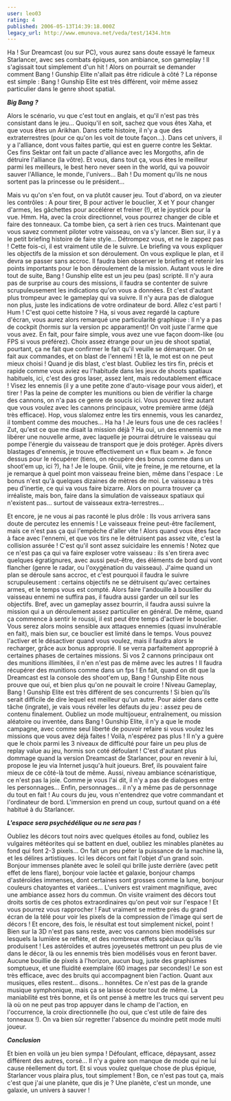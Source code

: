 ```yaml
---
user: leo03
rating: 4
published: 2006-05-13T14:39:18.000Z
legacy_url: http://www.emunova.net/veda/test/1434.htm
---
```

Ha ! Sur Dreamcast (ou sur PC), vous aurez sans doute essayé le fameux Starlancer, avec ses combats épiques, son ambiance, son gameplay ! Il s'agissait tout simplement d'un hit ! Alors on pourrait se demander comment Bang ! Gunship Elite n'allait pas être ridicule à côté ? La réponse est simple : Bang ! Gunship Elite est très différent, voir même assez particulier dans le genre shoot spatial.  

  

_**Big Bang ?**_  

  

Alors le scénario, vu que c'est tout en anglais, et qu'il n'est pas très consistant dans le jeu... Quoiqu'il en soit, sachez que vous êtes Xaha, et que vous êtes un Arikhan. Dans cette histoire, il n'y a que des extraterrestres (pour ce qu'on les voit de toute façon...). Dans cet univers, il y a l'alliance, dont vous faites partie, qui est en guerre contre les Sektar. Ces fins Sektar ont fait un pacte d'alliance avec les Morgoths, afin de détruire l'alliance (la vôtre). Et vous, dans tout ça, vous êtes le meilleur parmi les meilleurs, le best hero never seen in the world, qui va pouvoir sauver l'Alliance, le monde, l'univers... Bah ! Du moment qu'ils ne nous sortent pas la princesse ou le président...  

  

Mais vu qu'on s'en fout, on va plutôt causer jeu. Tout d'abord, on va zieuter les contrôles : A pour tirer, B pour activer le bouclier, X et Y pour changer d'armes, les gâchettes pour accélérer et freiner (!), et le joystick pour la vue. Hmm. Ha, avec la croix directionnel, vous pourrez changer de cible et faire des tonneaux. Ca tombe bien, ça sert à rien ces trucs. Maintenant que vous savez comment piloter votre vaisseau, on va s'y lancer. Bien sur, il y a le petit briefing histoire de faire style... Détrompez vous, et ne le zappez pas ! Cette fois-ci, il est vraiment utile de le suivre. Le briefing va vous expliquer les objectifs de la mission et son déroulement. On vous explique le plan, et il devra se passer sans accroc. Il faudra bien observer le briefing et retenir les points importants pour le bon déroulement de la mission. Autant vous le dire tout de suite, Bang ! Gunship elite est un jeu peu (pas) scripté. Il n'y aura pas de surprise au cours des missions, il faudra se contenter de suivre scrupuleusement les indications qu'on vous a données. Et c'est d'autant plus trompeur avec le gameplay qui va suivre. Il n'y aura pas de dialogue non plus, juste les indications de votre ordinateur de bord. Allez c'est parti ! Hum ! C'est quoi cette histoire ? Ha, si vous avez regardé la capture d'écran, vous aurez alors remarqué une particularité graphique : Il n'y a pas de cockpit (hormis sur la version pc apparament)! On voit juste l'arme que vous avez. En fait, pour faire simple, vous avez une vue façon doom-like (ou FPS si vous préférez). Choix assez étrange pour un jeu de shoot spatial, pourtant, ça ne fait que confirmer le fait qu'il veuille se démarquer. On se fait aux commandes, et on blast de l'ennemi ! Et là, le mot est on ne peut mieux choisi ! Quand je dis blast, c'est blast. Oubliez les tirs fin, précis et rapide comme vous aviez eu l'habitude dans les jeux de shoots spatiaux habituels, ici, c'est des gros laser, assez lent, mais redoutablement efficace ! Visez les ennemis (il y a une petite zone d'auto-visage pour vous aider), et tirer ! Pas la peine de compter les munitions ou bien de vérifier la charge des cannons, on n'a pas ce genre de soucis ici. Vous pouvez tirez autant que vous voulez avec les cannons principaux, votre première arme (déjà très efficace). Hop, vous slalomez entre les tirs ennemis, vous les canardez, il tombent comme des mouches... Ha ha ! Je leurs fous une de ces raclées ! Zut, qu'est ce que me disait la mission déjà ? Ha oui, un des ennemis va me libérer une nouvelle arme, avec laquelle je pourrai détruire le vaisseau qui pompe l'énergie du vaisseau de transport que je dois protéger. Après divers blastages d'ennemis, je trouve effectivement un « flux beam ». Je fonce dessus pour le récupérer (tiens, on récupère des bonus comme dans un shoot'em up, ici ?), ha ! Je le loupe. Gniii, vite je freine, je me retourne, et la je remarque à quel point mon vaisseau freine bien, même dans l'espace : Le bonus n'est qu'à quelques dizaines de mètres de moi. Le vaisseau a très peu d'inertie, ce qui va vous faire bizarre. Alors on pourra trouver ça irréaliste, mais bon, faire dans la simulation de vaisseaux spatiaux qui n'existent pas... surtout de vaisseaux extra-terrestres...  

  

Et encore, je ne vous ai pas raconté le plus drôle : Ils vous arrivera sans doute de percutez les ennemis ! Le vaisseaux freine peut-être facilement, mais ce n'est pas ça qui l'empêche d'aller vite ! Alors quand vous êtes face à face avec l'ennemi, et que vos tirs ne le détruisent pas assez vite, c'est la collision assurée ! C'est qu'il sont assez suicidaire les ennemis ! Notez que ce n'est pas ça qui va faire exploser votre vaisseau : ils s'en tirera avec quelques égratignures, avec aussi peut-être, des éléments de bord qui vont flancher (genre le radar, ou l'oxygénation du vaisseau). J'aime quand un plan se déroule sans accroc, et c'est pourquoi il faudra le suivre scrupuleusement : certains objectifs ne se détruisent qu'avec certaines armes, et le temps vous est compté. Alors faire l'andouille à bousiller du vaisseau ennemi ne suffira pas, il faudra aussi garder un œil sur les objectifs. Bref, avec un gameplay assez bourrin, il faudra aussi suivre la mission qui a un déroulement assez particulier en général. De même, quand ça commence à sentir le roussi, il est peut être temps d'activer le bouclier. Vous serez alors moins sensible aux attaques ennemies (quasi invulnérable en fait), mais bien sur, ce bouclier est limité dans le temps. Vous pouvez l'activer et le désactiver quand vous voulez, mais il faudra alors le recharger, grâce aux bonus approprié. Il se verra parfaitement approprié à certaines phases de certaines missions. Si vos 2 cannons principaux ont des munitions illimitées, il n'en n'est pas de même avec les autres ! Il faudra récupérer des munitions comme dans un fps ! En fait, quand on dit que la Dreamcast est la console des shoot'em up, Bang ! Gunship Elite nous prouve que oui, et bien plus qu'on ne pouvait le croire ! Niveau Gameplay, Bang ! Gunship Elite est très différent de ses concurrents ! Si bien qu'ils serait difficile de dire lequel est meilleur qu'un autre. Pour aider dans cette tâche (ingrate), je vais vous révéler les défauts du jeu : assez peu de contenu finalement. Oubliez un mode multijoueur, entraînement, ou mission aléatoire ou inventée, dans Bang ! Gunship Elite, il n'y a que le mode campagne, avec comme seul liberté de pouvoir refaire si vous voulez les missions que vous avez déjà faites ! Voilà, n'espérez pas plus ! Il n'y a guère que le choix parmi les 3 niveaux de difficulté pour faire un peu plus de replay value au jeu, hormis son coté défoulant ! C'est d'autant plus dommage quand la version Dreamcast de Starlancer, pour en revenir à lui, propose le jeu via Internet jusqu'à huit joueurs. Bref, ils pouvaient faire mieux de ce côté-là tout de même. Aussi, niveau ambiance scénaristique, ce n'est pas la joie. Comme je vous l'ai dit, il n'y a pas de dialogues entre les personnages... Enfin, personnages... il n'y a même pas de personnage du tout en fait ! Au cours du jeu, vous n'entendrez que votre commandant et l'ordinateur de bord. L'immersion en prend un coup, surtout quand on a été habitué à du Starlancer.  

  

_**L'espace sera psychédélique ou ne sera pas !**_  

  

Oubliez les décors tout noirs avec quelques étoiles au fond, oubliez les vulgaires météorites qui se battent en duel, oubliez les minables planètes au fond qui font 2-3 pixels... On fait un peu péter la puissance de la machine là, et les délires artistiques. Ici les décors ont fait l'objet d'un grand soin. Bonjour immenses planète avec le soleil qui brille juste derrière (avec petit effet de lens flare), bonjour voie lactée et galaxie, bonjour champs d'astéroïdes immenses, dont certaines sont grosses comme la lune, bonjour couleurs chatoyantes et variées... L'univers est vraiment magnifique, avec une ambiance assez hors du commun. On visite vraiment des décors tout droits sortis de ces photos extraordinaires qu'on peut voir sur l'espace ! Et vous pourrez vous rapprocher ! Faut vraiment se mettre près du grand écran de la télé pour voir les pixels de la compression de l'image qui sert de décors ! Et encore, des fois, le résultat est tout simplement nickel, point ! Bien sur la 3D n'est pas sans reste, avec vos cannons bien modélisés sur lesquels la lumière se reflète, et des nombreux effets spéciaux qu'ils produisent ! Les astéroïdes et autres joyeusetés mettront un peu plus de vie dans le décor, là ou les ennemis très bien modélisés vous en feront baver. Aucune bouillie de pixels à l'horizon, aucun bug, juste des graphismes somptueux, et une fluidité exemplaire (60 images par secondes)! Le son est très efficace, avec des bruits qui accompagnent bien l'action. Quant aux musiques, elles restent... disons... honnêtes. Ce n'est pas de la grande musique symphonique, mais ça se laisse écouter tout de même. La maniabilité est très bonne, et ils ont pensé à mettre les trucs qui servent peu là où on ne peut pas trop appuyer dans le champ de l'action, en l'occurrence, la croix directionnelle (ho oui, que c'est utile de faire des tonneaux !). On va bien sûr regretter l'absence du moindre petit mode multi joueur.  

  

_**Conclusion**_  

  

Et bien en voilà un jeu bien sympa ! Défoulant, efficace, dépaysant, assez différent des autres, corsé... Il n'y a guère son manque de mode qui ne lui cause réellement du tort. Et si vous voulez quelque chose de plus épique, Starlancer vous plaira plus, tout simplement ! Bon, ce n'est pas tout ça, mais c'est que j'ai une planète, que dis je ? Une planète, c'est un monde, une galaxie, un univers à sauver !